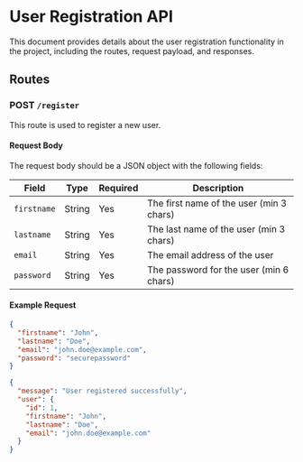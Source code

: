 # User Registration API

This document provides details about the user registration functionality in the project, including the routes, request payload, and responses.

## Routes

### POST `/register`

This route is used to register a new user.

#### Request Body

The request body should be a JSON object with the following fields:

| Field       | Type   | Required | Description                              |
| ----------- | ------ | -------- | ---------------------------------------- |
| `firstname` | String | Yes      | The first name of the user (min 3 chars) |
| `lastname`  | String | Yes      | The last name of the user (min 3 chars)  |
| `email`     | String | Yes      | The email address of the user            |
| `password`  | String | Yes      | The password for the user (min 6 chars)  |

#### Example Request

```json
{
  "firstname": "John",
  "lastname": "Doe",
  "email": "john.doe@example.com",
  "password": "securepassword"
}
```

```json
{
  "message": "User registered successfully",
  "user": {
    "id": 1,
    "firstname": "John",
    "lastname": "Doe",
    "email": "john.doe@example.com"
  }
}
```
